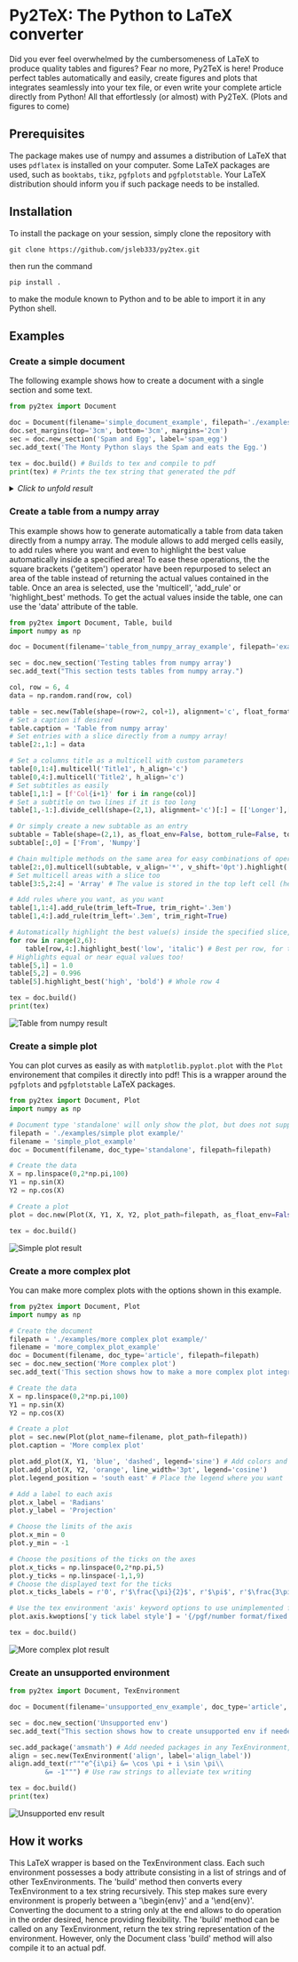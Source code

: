 # Py2TeX: The Python to LaTeX converter

Did you ever feel overwhelmed by the cumbersomeness of LaTeX to produce quality tables and figures? Fear no more, Py2TeX is here! Produce perfect tables automatically and easily, create figures and plots that integrates seamlessly into your tex file, or even write your complete article directly from Python! All that effortlessly (or almost) with Py2TeX. (Plots and figures to come)

## Prerequisites

The package makes use of numpy and assumes a distribution of LaTeX that uses ``pdflatex`` is installed on your computer. Some LaTeX packages are used, such as ``booktabs``, ``tikz``, ``pgfplots`` and ``pgfplotstable``. Your LaTeX distribution should inform you if such package needs to be installed.

## Installation

To install the package on your session, simply clone the repository with

    git clone https://github.com/jsleb333/py2tex.git

then run the command

    pip install .

to make the module known to Python and to be able to import it in any Python shell.

## Examples

### Create a simple document

The following example shows how to create a document with a single section and some text.
```python
from py2tex import Document

doc = Document(filename='simple_document_example', filepath='./examples/simple document example', doc_type='article', options=('12pt',))
doc.set_margins(top='3cm', bottom='3cm', margins='2cm')
sec = doc.new_section('Spam and Egg', label='spam_egg')
sec.add_text('The Monty Python slays the Spam and eats the Egg.')

tex = doc.build() # Builds to tex and compile to pdf
print(tex) # Prints the tex string that generated the pdf
```

<details>
<summary>
<i> Click to unfold result </i>
</summary>
<p>
<img src="https://github.com/jsleb333/py2tex/blob/master/examples/simple%20document%20example/simple_document_example.jpg" alt="Simple document" height="600">
</p>
</details>


### Create a table from a numpy array

This example shows how to generate automatically a table from data taken directly from a numpy array. The module allows to add merged cells easily, to add rules where you want and even to highlight the best value automatically inside a specified area! To ease these operations, the the square brackets ('getitem') operator have been repurposed to select an area of the table instead of returning the actual values contained in the table. Once an area is selected, use the 'multicell', 'add_rule' or 'highlight_best' methods. To get the actual values inside the table, one can use the 'data' attribute of the table.
```python
from py2tex import Document, Table, build
import numpy as np

doc = Document(filename='table_from_numpy_array_example', filepath='examples/table from numpy array example', doc_type='article', options=('12pt',))

sec = doc.new_section('Testing tables from numpy array')
sec.add_text("This section tests tables from numpy array.")

col, row = 6, 4
data = np.random.rand(row, col)

table = sec.new(Table(shape=(row+2, col+1), alignment='c', float_format='.2f'))
# Set a caption if desired
table.caption = 'Table from numpy array'
# Set entries with a slice directly from a numpy array!
table[2:,1:] = data

# Set a columns title as a multicell with custom parameters
table[0,1:4].multicell('Title1', h_align='c')
table[0,4:].multicell('Title2', h_align='c')
# Set subtitles as easily
table[1,1:] = [f'Col{i+1}' for i in range(col)]
# Set a subtitle on two lines if it is too long
table[1,-1:].divide_cell(shape=(2,1), alignment='c')[:] = [['Longer'],['Title']]

# Or simply create a new subtable as an entry
subtable = Table(shape=(2,1), as_float_env=False, bottom_rule=False, top_rule=False)
subtable[:,0] = ['From', 'Numpy']

# Chain multiple methods on the same area for easy combinations of operations
table[2:,0].multicell(subtable, v_align='*', v_shift='0pt').highlight('italic')
# Set multicell areas with a slice too
table[3:5,2:4] = 'Array' # The value is stored in the top left cell (here it would be cell (2,2))

# Add rules where you want, as you want
table[1,1:4].add_rule(trim_left=True, trim_right='.3em')
table[1,4:].add_rule(trim_left='.3em', trim_right=True)

# Automatically highlight the best value(s) inside the specified slice, ignoring text
for row in range(2,6):
    table[row,4:].highlight_best('low', 'italic') # Best per row, for the last 3 columns
# Highlights equal or near equal values too!
table[5,1] = 1.0
table[5,2] = 0.996
table[5].highlight_best('high', 'bold') # Whole row 4

tex = doc.build()
print(tex)
```
![Table from numpy result](https://github.com/jsleb333/py2tex/blob/master/examples/table%20from%20numpy%20array%20example/table_from_numpy_array_example.jpg)



### Create a simple plot
You can plot curves as easily as with `matplotlib.pyplot.plot` with the `Plot` environement that compiles it directly into pdf! This is a wrapper around the `pgfplots` and `pgfplotstable` LaTeX packages.
```python
from py2tex import Document, Plot
import numpy as np

# Document type 'standalone' will only show the plot, but does not support all tex environments.
filepath = './examples/simple plot example/'
filename = 'simple_plot_example'
doc = Document(filename, doc_type='standalone', filepath=filepath)

# Create the data
X = np.linspace(0,2*np.pi,100)
Y1 = np.sin(X)
Y2 = np.cos(X)

# Create a plot
plot = doc.new(Plot(X, Y1, X, Y2, plot_path=filepath, as_float_env=False))

tex = doc.build()
```
![Simple plot result](https://github.com/jsleb333/py2tex/blob/master/examples/simple%20plot%20example/simple_plot_example.jpg)


### Create a more complex plot
You can make more complex plots with the options shown in this example.
```python
from py2tex import Document, Plot
import numpy as np

# Create the document
filepath = './examples/more complex plot example/'
filename = 'more_complex_plot_example'
doc = Document(filename, doc_type='article', filepath=filepath)
sec = doc.new_section('More complex plot')
sec.add_text('This section shows how to make a more complex plot integrated directly into a tex file.')

# Create the data
X = np.linspace(0,2*np.pi,100)
Y1 = np.sin(X)
Y2 = np.cos(X)

# Create a plot
plot = sec.new(Plot(plot_name=filename, plot_path=filepath))
plot.caption = 'More complex plot'

plot.add_plot(X, Y1, 'blue', 'dashed', legend='sine') # Add colors and legend to the plot
plot.add_plot(X, Y2, 'orange', line_width='3pt', legend='cosine')
plot.legend_position = 'south east' # Place the legend where you want

# Add a label to each axis
plot.x_label = 'Radians'
plot.y_label = 'Projection'

# Choose the limits of the axis
plot.x_min = 0
plot.y_min = -1

# Choose the positions of the ticks on the axes
plot.x_ticks = np.linspace(0,2*np.pi,5)
plot.y_ticks = np.linspace(-1,1,9)
# Choose the displayed text for the ticks
plot.x_ticks_labels = r'0', r'$\frac{\pi}{2}$', r'$\pi$', r'$\frac{3\pi}{2}$', r'$2\pi$'

# Use the tex environment 'axis' keyword options to use unimplemented features if needed.
plot.axis.kwoptions['y tick label style'] = '{/pgf/number format/fixed zerofill}' # This makes all numbers with the same number of 0 (fills if necessary).

tex = doc.build()
```
![More complex plot result](https://github.com/jsleb333/py2tex/blob/master/examples/more%20complex%20plot%20example/more_complex_plot_example.jpg)


### Create an unsupported environment
```python
from py2tex import Document, TexEnvironment

doc = Document(filename='unsupported_env_example', doc_type='article', filepath='examples/unsupported env example', options=('12pt',))

sec = doc.new_section('Unsupported env')
sec.add_text("This section shows how to create unsupported env if needed.")

sec.add_package('amsmath') # Add needed packages in any TexEnvironment, at any level
align = sec.new(TexEnvironment('align', label='align_label'))
align.add_text(r"""e^{i\pi} &= \cos \pi + i \sin \pi\\
         &= -1""") # Use raw strings to alleviate tex writing

tex = doc.build()
print(tex)
```
![Unsupported env result](https://github.com/jsleb333/py2tex/blob/master/examples/unsupported%20env%20example/unsupported_env_example.jpg)



## How it works

This LaTeX wrapper is based on the TexEnvironment class. Each such environment possesses a body attribute consisting in a list of strings and of other TexEnvironments. The 'build' method then converts every TexEnvironment to a tex string recursively. This step makes sure every environment is properly between a '\begin{env}' and a '\end{env}'. Converting the document to a string only at the end allows to do operation in the order desired, hence providing flexibility. The 'build' method can be called on any TexEnvironment, return the tex string representation of the environment. However, only the Document class 'build' method will also compile it to an actual pdf.
